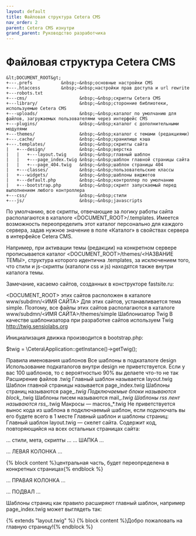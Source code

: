 ```yaml
---
layout: default
title: Файловая структура Cetera CMS
nav_order: 2
parent: Cetera CMS изнутри
grand_parent: Руководство разработчика
---
```


# Файловая структура Cetera CMS
```
&lt;DOCUMENT_ROOT&gt;
+---.prefs           &nbsp;—&nbsp;основные настройки CMS
+---.htaccess        &nbsp;—&nbsp;настройки прав доступа и url rewrite
+---robots.txt    
+---cms/                    &nbsp;—&nbsp;скрипты Cetera CMS
+---library/                &nbsp;—&nbsp;сторонние библиотеки, используемые Cetera CMS
+---uploads/                &nbsp;—&nbsp;каталог по умолчанию для файлов, загружаемых пользователями через интерфейс CMS
+---plugins/                &nbsp;—&nbsp;каталог с дополнительными модулями
+---themes/                 &nbsp;—&nbsp;каталог с темами (редакциями)
+---.cache/                 &nbsp;—&nbsp;хранилище кэша
+---.templates/             &nbsp;—&nbsp;скрипты сайта
|   +---design/             &nbsp;—&nbsp;верстка 
|   |   +---layout.twig     &nbsp;—&nbsp;главный шаблон
|   |   +---page_index.twig &nbsp;—&nbsp;шаблон главной страницы сайта
|   |   +---page_404.twig   &nbsp;—&nbsp;шаблон страницы 404
|   +---classes/            &nbsp;—&nbsp;пользовательские классы
|   +---widgets/            &nbsp;—&nbsp;шаблоны виджетов
|   +---default.php         &nbsp;—&nbsp;контроллер по умолчанию
|   +---bootstrap.php       &nbsp;—&nbsp;скрипт запускаемый перед выполнением любого контроллера
+---css/                    &nbsp;—&nbsp;стили
+---js/                     &nbsp;—&nbsp;javascripts
```

По умолчанию, все скрипты, отвечающие за логику работы сайта располагаются в каталоге <DOCUMENT_ROOT>/.templates. Имеется возможность переопределить этот каталог персонально для каждого сервера, задав нужное значение в поле «Каталог» в свойствах сервера в интерфейсе Cetera CMS.

Например, при активации темы (редакции) на конкретном сервере прописывается каталог <DOCUMENT_ROOT>/themes/<НАЗВАНИЕ ТЕМЫ>, структура которого идентична .templates, за исключением того, что стили и js-скрипты (каталоги css и js) находятся также внутри каталога темы.

Замечание, касаемо сайтов, созданных в конструкторе fastsite.ru:

<DOCUMENT_ROOT> этих сайтов расположен в каталоге www/subdmn/<ИМЯ САЙТА>
Для этих сайтов, устанавливается тема simple. Поэтому, все файлы этих сайтов располагаются в каталоге www/subdmn/<ИМЯ САЙТА>/themes/simple
Шаблонизатор Twig
В качестве шаблонизатора при разработке сайтов используем Twig http://twig.sensiolabs.org

Инициализация движка производится в bootstrap.php:

$twig = \Cetera\Application::getInstance()->getTwig();
 
Правила именования шаблонов
Все шаблоны в подкаталоге design
Использование подкаталогов внутри design не приветствуется. Если у вас 100 шаблонов, то с вероятностью 90% вы делаете что-то не так
Расширение файлов .twig
Главный шаблон называется layout.twig
Шаблон главной страницы называется page_index.twig
Шаблоны страниц называются page_*.twig
Подключаемые блоки называются block_*.twig
Шаблоны писем называются mail_*.twig
Шаблоны rss лент называются rss_*.twig
Макросы — macros_*.twig
Не приветствуется вынос кода из шаблона в подключаемый шаблон, если подключать вы его будете всего в 1 месте
Главный шаблон и шаблоны страниц:
Главный шаблон layout.twig — скелет сайта. Содержит код, повторяющийся на всех остальных страницах сайта:

<html>
  <head>
  … стили, мета, скрипты …
  </head>
  <body>
  … ШАПКА …
 
  … ЛЕВАЯ КОЛОНКА …
 
  {% block content %}центральная часть, будет переопределена в конкретных страницах{% endblock %}
 
  … ПРАВАЯ КОЛОНКА …
 
  … ПОДВАЛ …
  </body>
</html>
Шаблоны страниц как правило расширяют главный шаблон, например page_index.twig может выглядеть так:

{% extends "layout.twig" %}
{% block content %}Добро пожаловать на главную страницу!{% endblock %}
